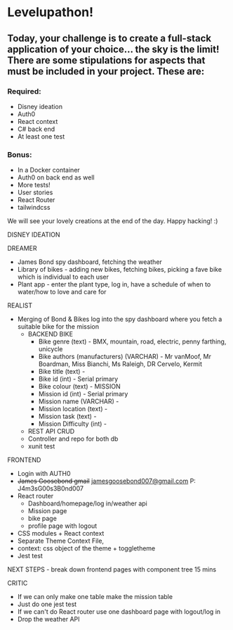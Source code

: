 # Levelupathon!

## Today, your challenge is to create a full-stack application of your choice... the sky is the limit! There are some stipulations for aspects that must be included in your project. These are:

### Required:

- Disney ideation
- Auth0
- React context
- C# back end
- At least one test

### Bonus:

- In a Docker container
- Auth0 on back end as well
- More tests!
- User stories
- React Router
- tailwindcss

We will see your lovely creations at the end of the day. Happy hacking! :)

DISNEY IDEATION

DREAMER

- James Bond spy dashboard, fetching the weather
- Library of bikes - adding new bikes, fetching bikes, picking a fave bike which is individual to each user
- Plant app - enter the plant type, log in, have a schedule of when to water/how to love and care for

REALIST

- Merging of Bond & Bikes log into the spy dashboard where you fetch a suitable bike for the mission
  - BACKEND
    BIKE
    - Bike genre (text) - BMX, mountain, road, electric, penny farthing, unicycle
    - Bike authors (manufacturers) (VARCHAR) - Mr vanMoof, Mr Boardman, Miss Bianchi, Ms Raleigh, DR Cervelo, Kermit
    - Bike title (text) -
    - Bike id (int) - Serial primary
    - Bike colour (text) -
      MISSION
    - Mission id (int) - Serial primary
    - Mission name (VARCHAR) -
    - Mission location (text) -
    - Mission task (text) -
    - Mission Difficulty (int) -
  - REST API CRUD
  - Controller and repo for both db
  - xunit test

FRONTEND
  - Login with AUTH0
  - ~~James Goosebond gmail~~ 
  jamesgoosebond007@gmail.com P: J4m3sG00s3B0nd007
  - React router
    - Dashboard/homepage/log in/weather api
    - Mission page
    - bike page
    - profile page with logout
  - CSS modules + React context
  - Separate Theme Context File, 
  - context: css object of the theme + toggletheme
  - Jest test

NEXT STEPS - break down frontend pages with component tree 15 mins

CRITIC

- If we can only make one table make the mission table
- Just do one jest test
- If we can't do React router use one dashboard page with logout/log in
- Drop the weather API
